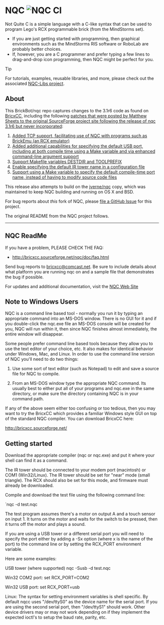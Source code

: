 NQC  ![NQC CI](https://github.com/BrickBot/nqc/workflows/NQC%20CI/badge.svg)
===
Not Quite C is a simple language with a C-like syntax that can be used to program Lego's RCX programmable brick (from the MindStorms set).
* If you are just getting started with programming, then graphical environments such as the MindStorms RIS software or RoboLab are probably better choices.
* If, however, you are a C programmer and prefer typing a few lines to drag-and-drop icon programming, then NQC might be perfect for you.

> [!TIP]
> For tutorials, examples, reusable libraries, and more, please check out the associated [NQC-Libs project](https://github.com/BrickBot/nqc-libs).

About
-----
This BrickBot/nqc repo captures changes to the 3.1r6 code as found on
[BricxCC](http://bricxcc.sourceforge.net/nqc/), including the following [patches that were posted by Matthew Sheets to the original SourceForge project site following the release of nqc 3.1r6 but never incorporated](https://sourceforge.net/p/bricxcc/patches/):
1. [Added TCP support, facilitating use of NQC with programs such as BrickEmu (an RCX emulator)](https://sourceforge.net/p/bricxcc/patches/2/)
2. [Added additional capabilities for specifying the default USB port, including at both compile time using a Make variable and via enhanced command-line argument support](https://sourceforge.net/p/bricxcc/patches/2/)
3. [Support Makefile variables DESTDIR and TOOLPREFIX](https://sourceforge.net/p/bricxcc/patches/3/)
4. [Enable specifying the default IR tower name in a configuration file](https://sourceforge.net/p/bricxcc/patches/4/)
5. [Support using a Make variable to specify the default compile-time port name, instead of having to modify source code files](https://sourceforge.net/p/bricxcc/patches/5/)

This release also attempts to build on the [jverne/nqc](https://github.com/jverne/nqc) copy, which was maintained to keep NQC building and running on OS X and BSD.

For bug reports about _this_ fork of NQC, please [file a GitHub Issue](https://github.com/BrickBot/nqc/issues) for this project.

The original README from the NQC project follows.

---

NQC ReadMe
----------

If you have a problem, PLEASE CHECK THE FAQ:
* http://bricxcc.sourceforge.net/nqc/doc/faq.html
  
Send bug reports to bricxcc@comcast.net.  Be sure to include details about what
platform you are running nqc on and a sample file that demonstrates the bug if
possible.

For updates and additional documentation, visit the [NQC Web Site](http://bricxcc.sourceforge.net/nqc)


Note to Windows Users
---------------------

NQC is a command line based tool - normally you run it by typing an
appropriate command into an MS-DOS window.  There is no GUI for it and
if you double-click the nqc.exe file an MS-DOS console will be created
for you, NQC will run within it, then since NQC finishes almost
immediately, the entire window will disappear.

Some people prefer command line based tools because they allow you to
use the text editor of your choice, etc. It also makes for identical
behavior under Windows, Mac, and Linux. In order to use the command line
version of NQC you'll need to do two things:

1. Use some sort of text editor (such as Notepad) to edit and save a
source file for NQC to compile.

2. From an MS-DOS window type the appropriate NQC command. Its usually
best to either put all of your programs and nqc.exe in the same
directory, or make sure the directory containing NQC is in your command
path. 

If any of the above seem either too confusing or too tedious, then you
may want to try the BricxCC which provides a familiar Windows style GUI on top
of the standard NQC compiler.  You can download BricxCC here:

http://bricxcc.sourceforge.net/


Getting started
---------------

Download the appropriate compiler (nqc or nqc.exe) and put it where
your shell can find it as a command.

The IR tower should be connected to your modem port (macintosh) or COM1
(Win32/Linux). The IR tower should be set for "near" mode (small
triangle). The RCX should also be set for this mode, and firmware must
already be downloaded.

Compile and download the test file using the following command line:

`nqc -d test.nqc

The test program assumes there's a motor on output A and a touch sensor
on input 1.  It turns on the motor and waits for the switch to be
pressed, then it turns off the motor and plays a sound.

If you are using a USB tower or a different serial port you will need to
specify the port either by adding a -Sx option (where x is the name of the
port) to the command line or by setting the RCX_PORT environment variable.

Here are some examples:

USB tower (where supported)
	nqc -Susb -d test.nqc

Win32 COM2 port:
	set RCX_PORT=COM2

Win32 USB port:
	set RCX_PORT=usb
	
Linux:
	The syntax for setting environment variables is shell specific.  By
	default nqcc uses "/dev/ttyS0" as the device name for the serial
    port.  If you are using the second serial port, then "/dev/ttyS1"
    should work.  Other device drivers may or may not work depending on if
    they implement the expected ioctl's to setup the baud rate, parity,
    etc.
